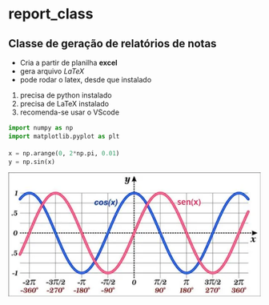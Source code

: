 # report_class

## Classe de geração de relatórios de notas

* Cria a partir de planilha **excel**
* gera arquivo *LaTeX*
* pode rodar o latex, desde que instalado

1. precisa de python instalado
2. precisa de LaTeX instalado
3. recomenda-se usar o VScode

```python
import numpy as np
import matplotlib.pyplot as plt

x = np.arange(0, 2*np.pi, 0.01)
y = np.sin(x)
```

![Gráfico da função seno](grafico-seno-e-cosseno.webp)
